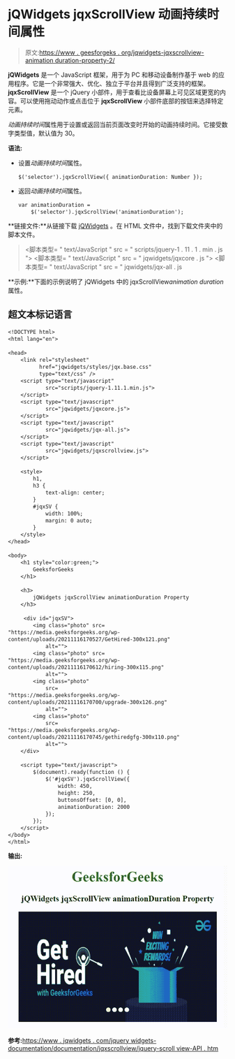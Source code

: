# jQWidgets jqxScrollView 动画持续时间属性

> 原文:[https://www . geesforgeks . org/jqwidgets-jqxscrollview-animation duration-property-2/](https://www.geeksforgeeks.org/jqwidgets-jqxscrollview-animationduration-property-2/)

**jQWidgets** 是一个 JavaScript 框架，用于为 PC 和移动设备制作基于 web 的应用程序。它是一个非常强大、优化、独立于平台并且得到广泛支持的框架。 **jqxScrollView** 是一个 jQuery 小部件，用于查看比设备屏幕上可见区域更宽的内容。可以使用拖动动作或点击位于 **jqxScrollView** 小部件底部的按钮来选择特定元素。

*动画持续时间*属性用于设置或返回当前页面改变时开始的动画持续时间。它接受数字类型值，默认值为 30。

**语法:**

*   设置*动画持续时间*属性。

    ```
    $('selector').jqxScrollView({ animationDuration: Number });
    ```

*   返回*动画持续时间*属性。

    ```
    var animationDuration = 
        $('selector').jqxScrollView('animationDuration');
    ```

**链接文件:**从链接下载 [jQWidgets](https://www.jqwidgets.com/download/) 。在 HTML 文件中，找到下载文件夹中的脚本文件。

> <link rel="”stylesheet”" href="”jqwidgets/styles/jqx.base.css”" type="”text/css”">
> <脚本类型= " text/JavaScript " src = " scripts/jquery-1 . 11 . 1 . min . js "></脚本类型>
> <脚本类型= " text/JavaScript " src = " jqwidgets/jqxcore . js "></脚本类型>
> <脚本类型= " text/JavaScript " src = " jqwidgets/jqx-all . js

**示例:**下面的示例说明了 jQWidgets 中的 jqxScrollView*animation duration*属性。

## 超文本标记语言

```
<!DOCTYPE html>
<html lang="en">

<head>
    <link rel="stylesheet"
          href="jqwidgets/styles/jqx.base.css" 
          type="text/css" />
    <script type="text/javascript" 
            src="scripts/jquery-1.11.1.min.js">
    </script>
    <script type="text/javascript" 
            src="jqwidgets/jqxcore.js">
    </script>
    <script type="text/javascript" 
            src="jqwidgets/jqx-all.js">
    </script>
    <script type="text/javascript" 
            src="jqwidgets/jqxscrollview.js">
    </script>

    <style>
        h1,
        h3 {
            text-align: center;
        }
        #jqxSV {
            width: 100%;
            margin: 0 auto;
        }
    </style>
</head>

<body>
    <h1 style="color:green;">
        GeeksforGeeks
    </h1>

    <h3>
        jQWidgets jqxScrollView animationDuration Property
    </h3>

     <div id="jqxSV">
        <img class="photo" src=
"https://media.geeksforgeeks.org/wp-content/uploads/20211116170527/GetHired-300x121.png"
            alt="">
        <img class="photo" src=
"https://media.geeksforgeeks.org/wp-content/uploads/20211116170612/hiring-300x115.png"
            alt="">
        <img class="photo"
            src=
"https://media.geeksforgeeks.org/wp-content/uploads/20211116170700/upgrade-300x126.png"
            alt="">
        <img class="photo"
            src=
"https://media.geeksforgeeks.org/wp-content/uploads/20211116170745/gethiredgfg-300x110.png"
            alt="">
    </div>

    <script type="text/javascript">
        $(document).ready(function () {
            $('#jqxSV').jqxScrollView({
                width: 450,
                height: 250,
                buttonsOffset: [0, 0],
                animationDuration: 2000
            });
        });
    </script>
</body>
</html>
```

**输出:**

![](img/e4a871eaea3b62750d4d0af79acdda59.png)

**参考:**[https://www . jqwidgets . com/jquery widgets-documentation/documentation/jqxscrollview/jquery-scroll view-API . htm](https://www.jqwidgets.com/jquery-widgets-documentation/documentation/jqxscrollview/jquery-scrollview-api.htm)